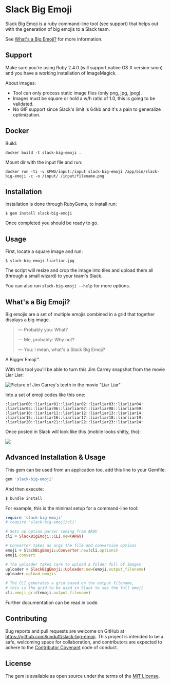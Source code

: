 # Slack Big Emoji

Slack Big Emoji is a ruby command-line tool (see support) that helps out with the generation of big emojis to a Slack team.

See [What's a Big Emoji?](#whats-a-big-emoji) for more information.

## Support

Make sure you're using Ruby 2.4.0 (will support native OS X version soon) and you have a working installation of ImageMagick.

About images:

- Tool can only process static image files (only png, jpg, jpeg).
- Images must be square or hold a w/h ratio of 1.0, this is going to be validated.
- No GIF support since Slack's limit is 64kb and it's a pain to generalize optimization.

## Docker

Build:

```
docker build -t slack-big-emoji .
```

Mount dir with the input file and run:

```
docker run -ti -v $PWD/input:/input slack-big-emoji /app/bin/slack-big-emoji -c -o /input/ /input/filename.png
```

## Installation

Installation is done through RubyGems, to install run:

```
$ gem install slack-big-emoji
```

Once completed you should be ready to go.

## Usage

First, locate a square image and run:

```
$ slack-big-emoji liarliar.jpg
```

The script will resize and crop the image into tiles and upload them all (through a small wizard) to your team's Slack.

You can also run `slack-big-emoji --help` for more options.


## What's a Big Emoji?

Big emojis are a set of multiple emojis combined in a grid that together displays a big image.


> — Probably you: What?
>
> — Me, probably: Why not?
>
> — You: I mean, what's a Slack Big Emoji?

A Bigger Emoji™.

With this tool you'll be able to turn this Jim Carrey snapshot from the movie Liar Liar:

![Picture of Jim Carrey's teeth in the movie "Liar Liar"](https://user-images.githubusercontent.com/1270156/27774411-73333d40-5f57-11e7-933e-751dbc178617.jpg)

Into a set of emoji codes like this one:

```
:liarliar00::liarliar01::liarliar02::liarliar03::liarliar04:
:liarliar05::liarliar06::liarliar07::liarliar08::liarliar09:
:liarliar10::liarliar11::liarliar12::liarliar13::liarliar14:
:liarliar15::liarliar16::liarliar17::liarliar18::liarliar19:
:liarliar20::liarliar21::liarliar22::liarliar23::liarliar24:
```

Once posted in Slack will look like this (mobile looks shitty, tho):

![](https://user-images.githubusercontent.com/1270156/27774488-935d2850-5f58-11e7-8417-944b1251a3da.png)

## Advanced Installation & Usage

This gem can be used from an application too, add this line to your Gemfile:

```ruby
gem 'slack-big-emoji'
```

And then execute:

```ruby
$ bundle install
```

For example, this is the minimal setup for a command-line tool:

```ruby
require 'slack-big-emoji'
# require 'slack-big-emoji/cli'

# Sets up option parser coming from ARGV
cli = SlackBigEmoji::CLI.new(ARGV)

# Converter takes as args the file and conversion options
emoji = SlackBigEmoji::Converter.new(cli.options)
emoji.convert

# The uploader takes care to upload a folder full of images
uploader = SlackBigEmoji::Uploader.new(emoji.output_filename)
uploader.upload_emojis

# The CLI generates a grid based on the output filename,
# this is the grid to be used in Slack to see the full emoji
cli.emoji_grid(emoji.output_filename)
```

Further documentation can be read in code.

## Contributing

Bug reports and pull requests are welcome on GitHub at https://github.com/kinduff/slack-big-emoji. This project is intended to be a safe, welcoming space for collaboration, and contributors are expected to adhere to the [Contributor Covenant](http://contributor-covenant.org) code of conduct.

## License

The gem is available as open source under the terms of the [MIT License](http://opensource.org/licenses/MIT).
